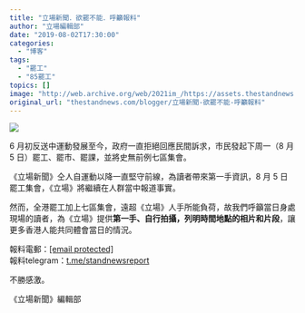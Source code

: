 ```yaml
---
title: "立場新聞．欲罷不能．呼籲報料"
author: "立場編輯部"
date: "2019-08-02T17:30:00"
categories:
  - "博客"
tags:
  - "罷工"
  - "85罷工"
topics: []
image: "http://web.archive.org/web/2021im_/https://assets.thestandnews.com/media/photos/cu-07-20_JhEig.png"
original_url: "thestandnews.com/blogger/立場新聞-欲罷不能-呼籲報料"
---
```

![](http://web.archive.org/web/2021im_/https://assets.thestandnews.com/media/photos/cu-07-20_JhEig.png)

6 月初反送中運動發展至今，政府一直拒絕回應民間訴求，市民發起下周一（8 月 5 日）罷工、罷市、罷課，並將史無前例七區集會。

《立場新聞》仝人自運動以降一直堅守前線，為讀者帶來第一手資訊，8 月 5 日罷工集會，《立場》將繼續在人群當中報道事實。

然而，全港罷工加上七區集會，遠超《立場》人手所能負荷，故我們呼籲當日身處現場的讀者，為《立場》提供**第一手、自行拍攝，列明時間地點的相片和片段**，讓更多香港人能共同體會當日的情況。

報料電郵：[\[email protected\]](/web/20211229102804/https://www.thestandnews.com/cdn-cgi/l/email-protection)  
報料telegram：[t.me/standnewsreport](http://web.archive.org/web/20211229102804/http://t.me/standnewsreport)

不勝感激。

《立場新聞》編輯部